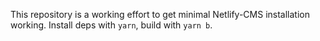 This repository is a working effort to get minimal Netlify-CMS installation working. Install deps with `yarn`, build with `yarn b`.

